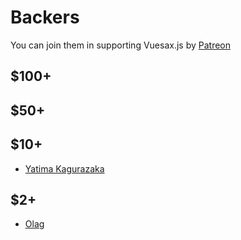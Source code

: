 # Backers

You can join them in supporting Vuesax.js by [Patreon](https://www.patreon.com/luisdanielroviracontreras)

## $100+

## $50+

## $10+

- [Yatima Kagurazaka](https://www.patreon.com/Yatima_K/creators)

## $2+

- [Olag](https://github.com/DarG002)
